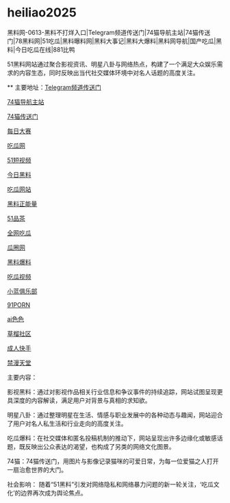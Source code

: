 # heiliao2025
黑料网-0613-黑料不打烊入口|Telegram频道传送门|74猫导航主站|74猫传送门|78黑料网|51吃瓜|黑料曝料网|黑料大事记|黑料大爆料|黑料网导航|国产吃瓜|黑料|今日吃瓜在线|881比鸭

51黑料网站通过聚合影视资讯、明星八卦与网络热点，构建了一个满足大众娱乐需求的内容生态，同时反映出当代社交媒体环境中对名人话题的高度关注。

** 主要地址：<a href="https://74mao.com/">Telegram频道传送门</a>

<a href="https://74mao.com/">74猫导航主站</a>

<a href="https://74mao.com/">74猫传送门</a>

<a href="https://pc1-26.pages.dev/">每日大赛</a>

<a href="https://cg1-39.pages.dev/">吃瓜网</a>

<a href="https://pc2-25.pages.dev/">51短视频</a>

<a href="https://pc10-24.pages.dev/">今日黑料</a>

<a href="https://cg1-27.pages.dev/">吃瓜网站</a>

<a href="https://cg8-12.pages.dev/">黑料正能量</a>

<a href="https://pc8-34.pages.dev/">51品茶</a>

<a href="https://cg4-21.pages.dev/">全网吃瓜</a>

<a href="https://cg6-21.pages.dev/">瓜圈网</a>

<a href="https://cg5-24.pages.dev/">黑料爆料</a>

<a href="https://cg9-07.pages.dev/">吃瓜视频</a>

<a href="https://xiao-lan.pages.dev/">小蓝俱乐部</a>

<a href="https://porn05.pages.dev/">91PORN</a>

<a href="https://aisese.pages.dev/">ai色色</a>

<a href="https://cao-liu.pages.dev/">草榴社区</a>

<a href="https://chengren-05.pages.dev/">成人快手</a>

<a href="https://jin-man.pages.dev/">禁漫天堂</a>

主要内容：

影视黑料：通过对影视作品相关行业信息和争议事件的持续追踪，网站试图呈现更具深度的内容解读，满足用户对背景与真相的求知欲。

明星八卦：通过整理明星在生活、情感与职业发展中的各种动态与趣闻，网站迎合了用户对名人私生活和行业走向的高度关注。

吃瓜爆料：在社交媒体和匿名投稿机制的推动下，网站呈现出许多边缘化或敏感话题，既反映出公众表达的渴望，也构成了另类的网络文化图景。

74猫：74猫传送门，用图片与影像记录猫咪的可爱日常，为每一位爱猫之人打开一扇治愈世界的大门。

社会影响：
随着“51黑料”引发对网络隐私和网络暴力问题的新一轮关注，‘吃瓜文化’的边界再次成为舆论焦点。
